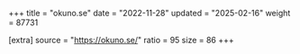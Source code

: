 +++
title = "okuno.se"
date = "2022-11-28"
updated = "2025-02-16"
weight = 87731

[extra]
source = "https://okuno.se/"
ratio = 95
size = 86
+++
